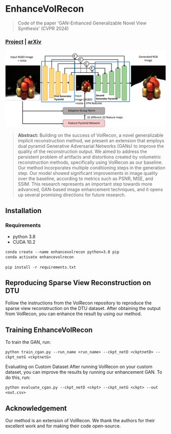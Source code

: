 # EnhanceVolRecon

> Code of the paper 'GAN-Enhanced Generalizable Novel View Synthesis' (CVPR 2024)

### [Project](https://project_website.github.io/EnhanceVolRecon/) | [arXiv](https://arxiv.org/abs/link_to_paper) 

![teaser](./imgs/teaser.jpg)

>**Abstract:** Building on the success of VolRecon, a novel generalizable implicit reconstruction method, we present an extension that employs dual pyramid Generative Adversarial Networks (GANs) to improve the quality of the reconstruction output. We aimed to address the persistent problem of artifacts and distortions created by volumetric reconstruction methods, specifically using VolRecon as our baseline. Our method incorporates multiple conditioning steps in the generation step. Our model showed significant improvements in image quality over the baseline, according to metrics such as PSNR, MSE, and SSIM. This research represents an important step towards more advanced, GAN-based image enhancement techniques, and it opens up several promising directions for future research.


## Installation

### Requirements

* python 3.8
* CUDA 10.2

```shell
conda create --name enhancevolrecon python=3.8 pip
conda activate enhancevolrecon

pip install -r requirements.txt
```

## Reproducing Sparse View Reconstruction on DTU
Follow the instructions from the VolRecon repository to reproduce the sparse view reconstruction on the DTU dataset. After obtaining the output from VolRecon, you can enhance the result by using our method.

## Training EnhanceVolRecon
To train the GAN, run:
```shell
python train_cgan.py --run_name <run_name> --ckpt_netD <ckptnetD> --ckpt_netG <ckptnetG> 
```

Evaluating on Custom Dataset
After running VolRecon on your custom dataset, you can improve the results by running our enhancement GAN. To do this, run:
```shell
python evaluate_cgan.py --ckpt_netD <ckpt> --ckpt_netG <ckpt> --out <out.csv>
```
## Acknowledgement
Our method is an extension of VolRecon. We thank the authors for their excellent work and for making their code open-source.



